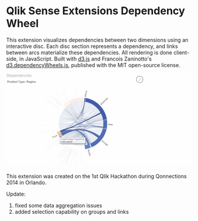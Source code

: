 Qlik Sense Extensions Dependency Wheel
======================================

This extension visualizes dependencies between two dimensions using an interactive disc. Each disc section represents a dependency, and links between arcs materialize these dependencies. All rendering is done client-side, in JavaScript. Built with <a href="https://github.com/mbostock/d3">d3.js</a> and Francois Zaninotto's <a href="http://fzaninotto.github.com/DependencyWheel">d3.dependencyWheels.js</a>, published with the MIT open-source license.

![Dependency Wheel example in Qlik Sense](DependencyWheel.gif)

This extension was created on the 1st Qlik Hackathon during Qonnections 2014 in Orlando.

Update:

1. fixed some data aggregation issues
2. added selection capability on groups and links